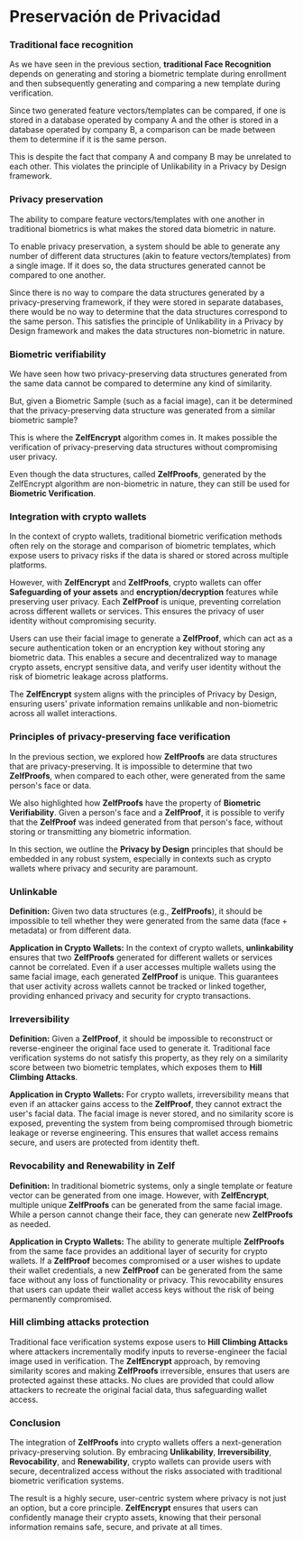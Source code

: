 # Preservación de Privacidad

### Traditional face recognition

As we have seen in the previous section, **traditional Face Recognition** depends on generating and storing a biometric template during enrollment and then subsequently generating and comparing a new template during verification.

Since two generated feature vectors/templates can be compared, if one is stored in a database operated by company A and the other is stored in a database operated by company B, a comparison can be made between them to determine if it is the same person.

This is despite the fact that company A and company B may be unrelated to each other. This violates the principle of Unlikability in a Privacy by Design framework.

### Privacy preservation

The ability to compare feature vectors/templates with one another in traditional biometrics is what makes the stored data biometric in nature.

To enable privacy preservation, a system should be able to generate any number of different data structures (akin to feature vectors/templates) from a single image. If it does so, the data structures generated cannot be compared to one another.

Since there is no way to compare the data structures generated by a privacy-preserving framework, if they were stored in separate databases, there would be no way to determine that the data structures correspond to the same person. This satisfies the principle of Unlikability in a Privacy by Design framework and makes the data structures non-biometric in nature.

### Biometric verifiability

We have seen how two privacy-preserving data structures generated from the same data cannot be compared to determine any kind of similarity.

But, given a Biometric Sample (such as a facial image), can it be determined that the privacy-preserving data structure was generated from a similar biometric sample?

This is where the **ZelfEncrypt** algorithm comes in. It makes possible the verification of privacy-preserving data structures without compromising user privacy.

Even though the data structures, called **ZelfProofs**, generated by the ZelfEncrypt algorithm are non-biometric in nature, they can still be used for **Biometric Verification**.

### Integration with crypto wallets

In the context of crypto wallets, traditional biometric verification methods often rely on the storage and comparison of biometric templates, which expose users to privacy risks if the data is shared or stored across multiple platforms.

However, with **ZelfEncrypt** and **ZelfProofs**, crypto wallets can offer **Safeguarding of your assets** and **encryption/decryption** features while preserving user privacy. Each **ZelfProof** is unique, preventing correlation across different wallets or services. This ensures the privacy of user identity without compromising security.

Users can use their facial image to generate a **ZelfProof**, which can act as a secure authentication token or an encryption key without storing any biometric data. This enables a secure and decentralized way to manage crypto assets, encrypt sensitive data, and verify user identity without the risk of biometric leakage across platforms.

The **ZelfEncrypt** system aligns with the principles of Privacy by Design, ensuring users' private information remains unlikable and non-biometric across all wallet interactions.

### Principles of privacy-preserving face verification

In the previous section, we explored how **ZelfProofs** are data structures that are privacy-preserving. It is impossible to determine that two **ZelfProofs**, when compared to each other, were generated from the same person's face or data.

We also highlighted how **ZelfProofs** have the property of **Biometric Verifiability**. Given a person's face and a **ZelfProof**, it is possible to verify that the **ZelfProof** was indeed generated from that person's face, without storing or transmitting any biometric information.

In this section, we outline the **Privacy by Design** principles that should be embedded in any robust system, especially in contexts such as crypto wallets where privacy and security are paramount.

### **Unlinkable**

**Definition:** Given two data structures (e.g., **ZelfProofs**), it should be impossible to tell whether they were generated from the same data (face + metadata) or from different data.

**Application in Crypto Wallets:** In the context of crypto wallets, **unlinkability** ensures that two **ZelfProofs** generated for different wallets or services cannot be correlated. Even if a user accesses multiple wallets using the same facial image, each generated **ZelfProof** is unique. This guarantees that user activity across wallets cannot be tracked or linked together, providing enhanced privacy and security for crypto transactions.

### Irreversibility

**Definition:** Given a **ZelfProof**, it should be impossible to reconstruct or reverse-engineer the original face used to generate it. Traditional face verification systems do not satisfy this property, as they rely on a similarity score between two biometric templates, which exposes them to **Hill Climbing Attacks**.

**Application in Crypto Wallets:** For crypto wallets, irreversibility means that even if an attacker gains access to the **ZelfProof**, they cannot extract the user's facial data. The facial image is never stored, and no similarity score is exposed, preventing the system from being compromised through biometric leakage or reverse engineering. This ensures that wallet access remains secure, and users are protected from identity theft.

### Revocability and Renewability in Zelf

**Definition:** In traditional biometric systems, only a single template or feature vector can be generated from one image. However, with **ZelfEncrypt**, multiple unique **ZelfProofs** can be generated from the same facial image. While a person cannot change their face, they can generate new **ZelfProofs** as needed.

**Application in Crypto Wallets:** The ability to generate multiple **ZelfProofs** from the same face provides an additional layer of security for crypto wallets. If a **ZelfProof** becomes compromised or a user wishes to update their wallet credentials, a new **ZelfProof** can be generated from the same face without any loss of functionality or privacy. This revocability ensures that users can update their wallet access keys without the risk of being permanently compromised.

### Hill climbing attacks protection

Traditional face verification systems expose users to **Hill Climbing Attacks** where attackers incrementally modify inputs to reverse-engineer the facial image used in verification. The **ZelfEncrypt** approach, by removing similarity scores and making **ZelfProofs** irreversible, ensures that users are protected against these attacks. No clues are provided that could allow attackers to recreate the original facial data, thus safeguarding wallet access.

### Conclusion

The integration of  **ZelfProofs** into crypto wallets offers a next-generation privacy-preserving solution. By embracing **Unlikability**, **Irreversibility**, **Revocability**, and **Renewability**, crypto wallets can provide users with secure, decentralized access without the risks associated with traditional biometric verification systems.

The result is a highly secure, user-centric system where privacy is not just an option, but a core principle. **ZelfEncrypt** ensures that users can confidently manage their crypto assets, knowing that their personal information remains safe, secure, and private at all times.

